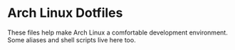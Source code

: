 # Arch Linux Dotfiles

These files help make Arch Linux a comfortable development environment. Some aliases and shell scripts live here too.
